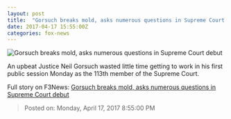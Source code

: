 ```yaml
---
layout: post
title:  "Gorsuch breaks mold, asks numerous questions in Supreme Court debut"
date: 2017-04-17 15:55:00Z
categories: fox-news
---
```


![Gorsuch breaks mold, asks numerous questions in Supreme Court debut](http://a57.foxnews.com/media2.foxnews.com/BrightCove/694940094001/2017/04/17/0/0/694940094001_5400949295001_5400923430001-vs.jpg?ve=1)

An upbeat Justice Neil Gorsuch wasted little time getting to work in his first public session Monday as the 113th member of the Supreme Court.


Full story on F3News: [Gorsuch breaks mold, asks numerous questions in Supreme Court debut](http://www.f3nws.com/n/jfBjuF)

> Posted on: Monday, April 17, 2017 8:55:00 PM
